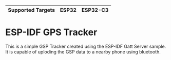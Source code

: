 | Supported Targets | ESP32 | ESP32-C3 |
| ----------------- | ----- | -------- |

# ESP-IDF GPS Tracker

This is a simple GSP Tracker created using the ESP-IDF Gatt Server sample. It is capable of uploding the GSP data to a nearby phone using bluetooth.

